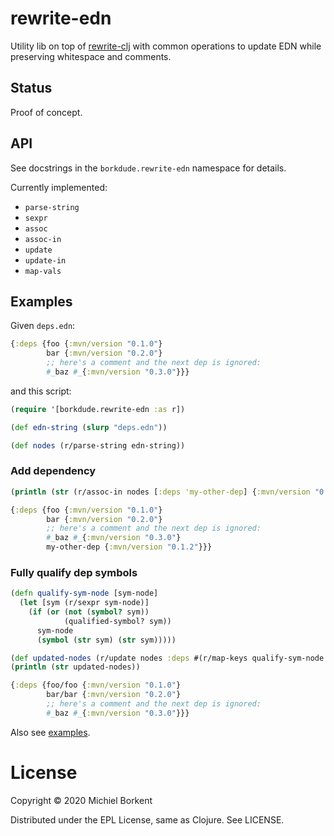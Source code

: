 # rewrite-edn

Utility lib on top of
[rewrite-clj](https://github.com/clj-commons/rewrite-clj) with common
operations to update EDN while preserving whitespace and comments.

## Status

Proof of concept.

## API

See docstrings in the `borkdude.rewrite-edn` namespace for details.

Currently implemented:

- `parse-string`
- `sexpr`
- `assoc`
- `assoc-in`
- `update`
- `update-in`
- `map-vals`

## Examples

Given `deps.edn`:

``` clojure
{:deps {foo {:mvn/version "0.1.0"}
        bar {:mvn/version "0.2.0"}
        ;; here's a comment and the next dep is ignored:
        #_baz #_{:mvn/version "0.3.0"}}}
```

and this script:

``` clojure
(require '[borkdude.rewrite-edn :as r])

(def edn-string (slurp "deps.edn"))

(def nodes (r/parse-string edn-string))
```

### Add dependency

``` clojure
(println (str (r/assoc-in nodes [:deps 'my-other-dep] {:mvn/version "0.1.2"})))
```

``` clojure
{:deps {foo {:mvn/version "0.1.0"}
        bar {:mvn/version "0.2.0"}
        ;; here's a comment and the next dep is ignored:
        #_baz #_{:mvn/version "0.3.0"}
        my-other-dep {:mvn/version "0.1.2"}}}
```

### Fully qualify dep symbols

``` clojure
(defn qualify-sym-node [sym-node]
  (let [sym (r/sexpr sym-node)]
    (if (or (not (symbol? sym))
            (qualified-symbol? sym))
      sym-node
      (symbol (str sym) (str sym)))))

(def updated-nodes (r/update nodes :deps #(r/map-keys qualify-sym-node %)))
(println (str updated-nodes))
```

``` clojure
{:deps {foo/foo {:mvn/version "0.1.0"}
        bar/bar {:mvn/version "0.2.0"}
        ;; here's a comment and the next dep is ignored:
        #_baz #_{:mvn/version "0.3.0"}}}
```

Also see [examples](examples).

# License

Copyright © 2020 Michiel Borkent

Distributed under the EPL License, same as Clojure. See LICENSE.
